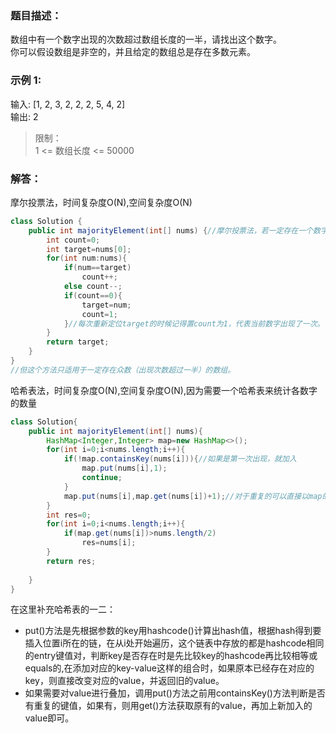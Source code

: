 ### 题目描述：   
数组中有一个数字出现的次数超过数组长度的一半，请找出这个数字。     
你可以假设数组是非空的，并且给定的数组总是存在多数元素。

### 示例 1:   
输入: [1, 2, 3, 2, 2, 2, 5, 4, 2]     
输出: 2     

> 限制：   
1 <= 数组长度 <= 50000    

### 解答：    
摩尔投票法，时间复杂度O(N),空间复杂度O(N)
```java
class Solution {
    public int majorityElement(int[] nums) {//摩尔投票法，若一定存在一个数字出现次数超过一半，每次出现不相同的两个数相互抵消(即变量count==0)，所有数字抵消完毕最后剩下的一定是那个众数
        int count=0;
        int target=nums[0];
        for(int num:nums){
            if(num==target)
                count++;
            else count--;
            if(count==0){
                target=num;
                count=1;
            }//每次重新定位target的时候记得置count为1，代表当前数字出现了一次。
        }
        return target;
    }
}
//但这个方法只适用于一定存在众数（出现次数超过一半）的数组。
```
哈希表法，时间复杂度O(N),空间复杂度O(N),因为需要一个哈希表来统计各数字的数量  
```java
class Solution{
    public int majorityElement(int[] nums){
        HashMap<Integer,Integer> map=new HashMap<>();
        for(int i=0;i<nums.length;i++){
            if(!map.containsKey(nums[i])){//如果是第一次出现，就加入
                map.put(nums[i],1);
                continue;
            }
            map.put(nums[i],map.get(nums[i])+1);//对于重复的可以直接以map的value+1覆盖
        }
        int res=0;
        for(int i=0;i<nums.length;i++){
            if(map.get(nums[i])>nums.length/2)
                res=nums[i];
        }
        return res;
        
    }
}
```   
在这里补充哈希表的一二：     
* put()方法是先根据参数的key用hashcode()计算出hash值，根据hash得到要插入位置i所在的链，在从i处开始遍历，这个链表中存放的都是hashcode相同的entry键值对，判断key是否存在时是先比较key的hashcode再比较相等或equals的,在添加对应的key-value这样的组合时，如果原本已经存在对应的key，则直接改变对应的value，并返回旧的value。     
* 如果需要对value进行叠加，调用put()方法之前用containsKey()方法判断是否有重复的键值，如果有，则用get()方法获取原有的value，再加上新加入的value即可。 
